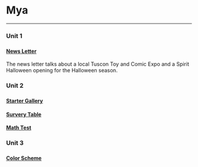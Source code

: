 <h1>Mya</h1>
  <hr/>

  <h3>Unit 1<h3>
    <h4><a href="code_projects/news_letter_website.html" target="_self">News Letter</a></h4>
      <p>The news letter talks about a local Tuscon Toy and Comic Expo and a Spirit Halloween opening for the Halloween season.</p>

  <h3>Unit 2<h3>
    <h4><a href="code_projects/starter_gallery_website.html" target="_self">Starter Gallery</a></h4>
    <h4><a href="code_projects/survey_tables.html" target="_self">Survery Table</a></h4>
    <h4><a href="code_projects/math_test.html" target="_self">Math Test</a></h4>

  <h3>Unit 3<h3>
    <h4><a href="code_projects/color_scheme.html" target="_self">Color Scheme</a></h4>
